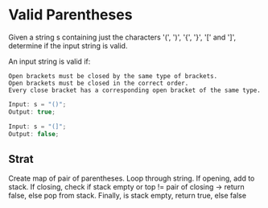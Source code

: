 # Valid Parentheses

Given a string s containing just the characters '(', ')', '{', '}', '[' and ']', determine if the input string is valid.

An input string is valid if:

    Open brackets must be closed by the same type of brackets.
    Open brackets must be closed in the correct order.
    Every close bracket has a corresponding open bracket of the same type.

```javascript
Input: s = "()";
Output: true;
```

```javascript
Input: s = "(]";
Output: false;
```

## Strat

Create map of pair of parentheses. Loop through string. If opening, add to stack. If closing, check if stack empty or top != pair of closing -> return false, else pop from stack. Finally, is stack empty, return true, else false
